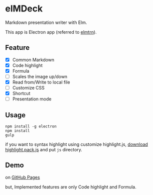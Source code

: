 # elMDeck

Markdown presentation writer with Elm.

This app is Electron app (referred to [elmtrn](https://github.com/yasuyuky/elmtrn)).

## Feature

- [x] Common Markdown
- [x] Code highlight
- [x] Formula
- [ ] Scales the image up/down
- [x] Read from/Write to local file
- [ ] Customize CSS
- [x] Shortcut
- [ ] Presentation mode

## Usage

```
npm install -g electron
npm install
gulp
```

if you want to syntax highlight using customize highlight.js, [download highlight.pack.js](https://highlightjs.org/download) and put `js` directory.

## Demo

on [GitHub Pages](https://matsubara0507.github.io/elmdeck/)

but, Implemented features are only Code highlight and Formula.
